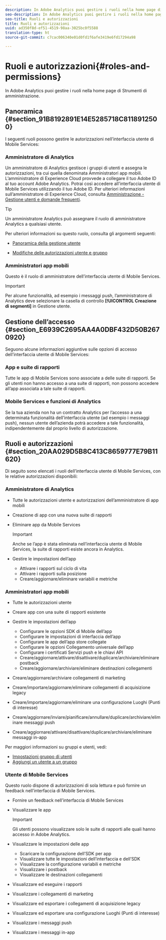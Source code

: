 ```yaml
---
description: In Adobe Analytics puoi gestire i ruoli nella home page di Strumenti di amministrazione.
seo-description: In Adobe Analytics puoi gestire i ruoli nella home page di Strumenti di amministrazione.
seo-title: Ruoli e autorizzazioni
title: Ruoli e autorizzazioni
uuid: ad350f8d-ef51-4519-98aa-3025bc0f5588
translation-type: ht
source-git-commit: c7cac006340e01d0fd1f6afe3419e6fd17294a98

---
```



# Ruoli e autorizzazioni{#roles-and-permissions}

In Adobe Analytics puoi gestire i ruoli nella home page di Strumenti di amministrazione.

## Panoramica {#section_91B8192891E14E5285718C8118912500}

I seguenti ruoli possono gestire le autorizzazioni nell’interfaccia utente di Mobile Services:

### Amministratore di Analytics

Un amministratore di Analytics gestisce i gruppi di utenti e assegna le autorizzazioni, tra cui quella denominata Amministratori app mobili. L’amministratore di Experience Cloud provvede a collegare il tuo Adobe ID al tuo account Adobe Analytics. Potrai così accedere all’interfaccia utente di Mobile Services utilizzando il tuo Adobe ID. Per ulteriori informazioni sull’amministratore di Experience Cloud, consulta [Amministrazione - Gestione utenti e domande frequenti](https://docs.adobe.com/content/help/it-IT/core-services/interface/manage-users-and-products/admin-getting-started.html).

>[!TIP]
>
>Un amministratore Analytics può assegnare il ruolo di amministratore Analytics a qualsiasi utente.

Per ulteriori informazioni su questo ruolo, consulta gli argomenti seguenti:

* [Panoramica della gestione utente](https://docs.adobe.com/content/help/it-IT/analytics/admin/user-product-management/user-management/users.html)

* [Modifiche delle autorizzazioni utente e gruppo](https://docs.adobe.com/content/help/it-IT/analytics/admin/user-product-management/user-management/permissions-changes.html)

### Amministratori app mobili

Questo è il ruolo di amministratore dell’interfaccia utente di Mobile Services.

>[!IMPORTANT]
>
>Per alcune funzionalità, ad esempio i messaggi push, l’amministratore di Analytics deve selezionare la casella di controllo **[!UICONTROL Creazione di segmenti]** in Gestione utente.

## Gestione dell’accesso {#section_E6939C2695AA4A0DBF432D50B2670920}

Seguono alcune informazioni aggiuntive sulle opzioni di accesso dell’interfaccia utente di Mobile Services:

### App e suite di rapporti

Tutte le app di Mobile Services sono associate a delle suite di rapporti. Se gli utenti non hanno accesso a una suite di rapporti, non possono accedere all’app associata a tale suite di rapporti.

### Mobile Services e funzioni di Analytics

Se la tua azienda non ha un contratto Analytics per l’accesso a una determinata funzionalità dell’interfaccia utente (ad esempio i messaggi push), nessun utente dell’azienda potrà accedere a tale funzionalità, indipendentemente dal proprio livello di autorizzazione.

## Ruoli e autorizzazioni {#section_20AA029D5B8C413C8659777E79B11620}

Di seguito sono elencati i ruoli dell’interfaccia utente di Mobile Services, con le relative autorizzazioni disponibili:

### Amministratore di Analytics

* Tutte le autorizzazioni utente e autorizzazioni dell’amministratore di app mobili
* Creazione di app con una nuova suite di rapporti
* Eliminare app da Mobile Services

   >[!IMPORTANT]
   >
   >Anche se l’app è stata eliminata nell’interfaccia utente di Mobile Services, la suite di rapporti esiste ancora in Analytics.

* Gestire le impostazioni dell’app

   * Attivare i rapporti sul ciclo di vita
   * Attivare i rapporti sulla posizione
   * Creare/aggiornare/eliminare variabili e metriche

### Amministratori app mobili

* Tutte le autorizzazioni utente
* Creare app con una suite di rapporti esistente
* Gestire le impostazioni dell’app

   * Configurare le opzioni SDK di Mobile dell’app
   * Configurare le impostazioni di interfaccia dell’app
   * Configurare le app dell’app store collegate
   * Configurare le opzioni Collegamento universale dell’app
   * Configurare i certificati Servizi push e le chiavi API
   * Creare/aggiornare/attivare/disattivare/duplicare/archiviare/eliminare postback
   * Creare/aggiornare/archiviare/eliminare destinazioni collegamenti

* Creare/aggiornare/archiviare collegamenti di marketing
* Creare/importare/aggiornare/eliminare collegamenti di acquisizione legacy
* Creare/importare/aggiornare/eliminare una configurazione Luoghi (Punti di interesse)
* Creare/aggiornare/inviare/pianificare/annullare/duplicare/archiviare/eliminare messaggi push
* Creare/aggiornare/attivare/disattivare/duplicare/archiviare/eliminare messaggi in-app

Per maggiori informazioni su gruppi e utenti, vedi:

* [Impostazioni gruppo di utenti](https://docs.adobe.com/content/help/it-IT/analytics/admin/user-product-management/user-groups/groups.html)
* [Aggiungi un utente a un gruppo](https://docs.adobe.com/content/help/it-IT/analytics/admin/user-product-management/user-management/t-add-user-to-group.html)

### Utente di Mobile Services

Questo ruolo dispone di autorizzazioni di sola lettura e può fornire un feedback nell’interfaccia di Mobile Services.

* Fornire un feedback nell’interfaccia di Mobile Services
* Visualizzare le app

   >[!IMPORTANT]
   >
   >Gli utenti possono visualizzare solo le suite di rapporti alle quali hanno accesso in Adobe Analytics.

* Visualizzare le impostazioni delle app

   * Scaricare la configurazione dell’SDK per app
   * Visualizzare tutte le impostazioni dell’interfaccia e dell’SDK
   * Visualizzare la configurazione variabili e metriche
   * Visualizzare i postback
   * Visualizzare le destinazioni collegamenti

* Visualizzare ed eseguire i rapporti
* Visualizzare i collegamenti di marketing
* Visualizzare ed esportare i collegamenti di acquisizione legacy
* Visualizzare ed esportare una configurazione Luoghi (Punti di interesse)
* Visualizzare i messaggi push
* Visualizzare i messaggi in-app
